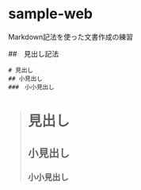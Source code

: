 # sample-web

Markdown記法を使った文書作成の練習

##　見出し記法

```
# 見出し
## 小見出し
###　小小見出し
```

> # 見出し
> ## 小見出し
> ### 小小見出し
